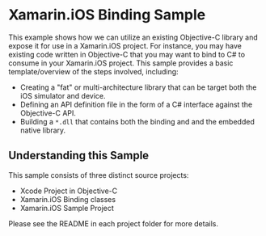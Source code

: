 Xamarin.iOS Binding Sample
===============================

This example shows how we can utilize an existing Objective-C library and expose it for use in a Xamarin.iOS project. For instance, you may have existing code written in Objective-C that you may want to bind to C# to consume in your Xamarin.iOS project. This sample provides a basic template/overview of the steps involved, including:

- Creating a "fat" or multi-architecture library that can be target both the iOS simulator and device.
- Defining an API definition file in the form of a C# interface against the Objective-C API.
- Building a `*.dll` that contains both the binding and and the embedded native library.

## Understanding this Sample

This sample consists of three distinct source projects:

- Xcode Project in Objective-C
- Xamarin.iOS Binding classes
- Xamarin.iOS Sample Project

Please see the README in each project folder for more details.
